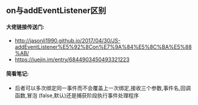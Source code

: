 ## on与addEventListener区别
#### 大佬链接传送门:
- http://jasonli1990.github.io/2017/04/30/JS-addEventListener%E5%92%8Con%E7%9A%84%E5%8C%BA%E5%88%AB/
- https://juejin.im/entry/6844903450493321223
#### 简看笔记:
- 后者可以多次绑定同一事件而不会覆盖上一次绑定,接收三个参数,事件名,回调函数,冒泡 (false,默认)还是捕获阶段执行事件处理程序  